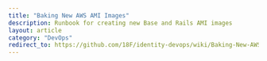 ```yaml
---
title: "Baking New AWS AMI Images"
description: Runbook for creating new Base and Rails AMI images
layout: article
category: "DevOps"
redirect_to: https://github.com/18F/identity-devops/wiki/Baking-New-AWS-AMI-Images
---
```

